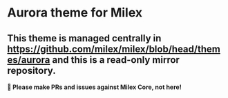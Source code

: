 # Aurora theme for Milex

## This theme is managed centrally in https://github.com/milex/milex/blob/head/themes/aurora and this is a read-only mirror repository.

**📣 Please make PRs and issues against Milex Core, not here!**